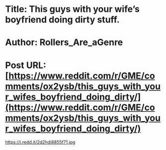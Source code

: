 # Title: This guys with your wife’s boyfriend doing dirty stuff.
# Author: Rollers_Are_aGenre
# Post URL: [https://www.reddit.com/r/GME/comments/ox2ysb/this_guys_with_your_wifes_boyfriend_doing_dirty/](https://www.reddit.com/r/GME/comments/ox2ysb/this_guys_with_your_wifes_boyfriend_doing_dirty/)


https://i.redd.it/2d2hdi8855f71.jpg
